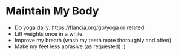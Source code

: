 # Maintain My Body
- Do yoga daily: https://flancia.org/go/yoga or related.
- Lift weights once in a while.
- Improve my breath (wash my teeth more thoroughly and often).
- Make my feet less abrasive (as requested) :)
